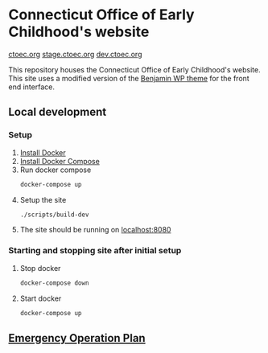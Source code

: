 # Connecticut Office of Early Childhood's website
[ctoec.org](https://ctoec.org/) 
[stage.ctoec.org](https://stage.ctoec.org/oec-login)
[dev.ctoec.org](https://dev.ctoec.org/oec-login)

This repository houses the Connecticut Office of Early Childhood's website. This site uses a modified version of the [Benjamin WP theme](https://github.com/matthewcrist/benjamin) for the front end interface.

## Local development
### Setup 
1. [Install Docker](https://docs.docker.com/install/) 
1. [Install Docker Compose](https://docs.docker.com/compose/install/)
1. Run docker compose
    ```bash
    docker-compose up
    ```
1. Setup the site
    ```bash
    ./scripts/build-dev
    ```
1. The site should be running on [localhost:8080](http://localhost:8080)

### Starting and stopping site after initial setup
1. Stop docker
    ```bash
    docker-compose down
    ```
1. Start docker
    ```bash
    docker-compose up
    ```

## [Emergency Operation Plan](security-compliance/EMERGENCY_OPERATION_PLAN.md)
